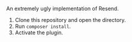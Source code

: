 An extremely ugly implementation of Resend.

1. Clone this repository and open the directory.
2. Run `composer install`.
3. Activate the plugin.
